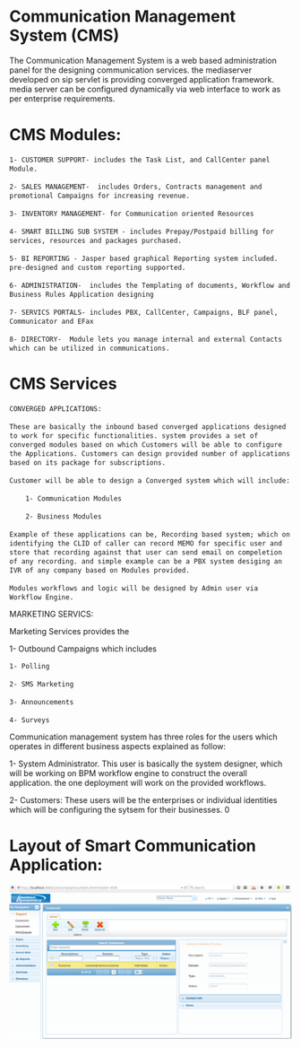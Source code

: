 # Communication Management System (CMS)

The Communication Management System is a web based administration panel for the designing communication services. the mediaserver developed on sip servlet is providing converged application framework. media server can be configured dynamically via web interface to work as per enterprise requirements.

CMS Modules:
============

    1- CUSTOMER SUPPORT- includes the Task List, and CallCenter panel Module.
    
    2- SALES MANAGEMENT-  includes Orders, Contracts management and promotional Campaigns for increasing revenue.
    
    3- INVENTORY MANAGEMENT- for Communication oriented Resources
    
    4- SMART BILLING SUB SYSTEM - includes Prepay/Postpaid billing for services, resources and packages purchased.
    
    5- BI REPORTING - Jasper based graphical Reporting system included. pre-designed and custom reporting supported.
    
    6- ADMINISTRATION-  includes the Templating of documents, Workflow and Business Rules Application designing
    
    7- SERVICS PORTALS- includes PBX, CallCenter, Campaigns, BLF panel, Communicator and EFax
    
    8- DIRECTORY-  Module lets you manage internal and external Contacts which can be utilized in communications.


CMS Services
============
    CONVERGED APPLICATIONS:
    
    These are basically the inbound based converged applications designed to work for specific functionalities. system provides a set of converged modules based on which Customers will be able to configure the Applications. Customers can design provided number of applications based on its package for subscriptions. 
    
    Customer will be able to design a Converged system which will include:
    
        1- Communication Modules
    
        2- Business Modules 
    
    Example of these applications can be, Recording based system; which on identifying the CLID of caller can record MEMO for specific user and store that recording against that user can send email on compeletion of any recording. and simple example can be a PBX system desiging an IVR of any company based on Modules provided. 
    
    Modules workflows and logic will be designed by Admin user via Workflow Engine. 

MARKETING SERVICS:

Marketing Services provides the 

1- Outbound Campaigns which includes 

    1- Polling

    2- SMS Marketing

    3- Announcements

    4- Surveys


Communication management system has three roles for the users which operates in different business aspects explained as follow:

1- System Administrator. 
This user is basically the system designer, which will be working on BPM workflow engine to construct the overall application. the one deployment will work on the provided workflows. 

2- Customers:
These users will be the enterprises or individual identities which will be configuring the sytsem for their businesses. 0

# Layout of Smart Communication Application:

![](https://github.com/Contourdynamics/smartcommunication/blob/master/Layout/Layout-SmartCommunication.png)
